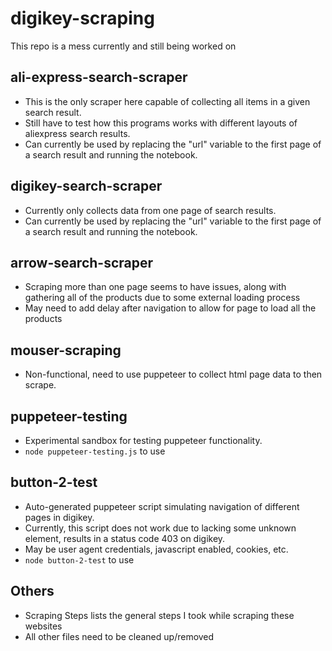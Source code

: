 # digikey-scraping

This repo is a mess currently and still being worked on

## ali-express-search-scraper
* This is the only scraper here capable of collecting all items in a given search result. 
* Still have to test how this programs works with different layouts of aliexpress search results.
* Can currently be used by replacing the "url" variable to the first page of a search result and running the notebook.

## digikey-search-scraper
* Currently only collects data from one page of search results.
* Can currently be used by replacing the "url" variable to the first page of a search result and running the notebook.

## arrow-search-scraper
* Scraping more than one page seems to have issues, along with gathering all of the products due to some external loading process
* May need to add delay after navigation to allow for page to load all the products
## mouser-scraping
* Non-functional, need to use puppeteer to collect html page data to then scrape.

## puppeteer-testing
* Experimental sandbox for testing puppeteer functionality.
* ``node puppeteer-testing.js`` to use

## button-2-test
* Auto-generated puppeteer script simulating navigation of different pages in digikey. 
* Currently, this script does not work due to lacking some unknown element, results in a status code 403 on digikey.
* May be user agent credentials, javascript enabled, cookies, etc.
* ``node button-2-test`` to use

## Others
* Scraping Steps lists the general steps I took while scraping these websites
* All other files need to be cleaned up/removed

